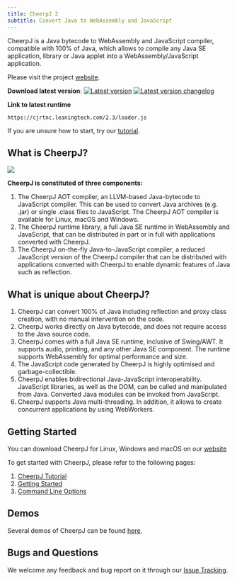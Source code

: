 ```yaml
---
title: CheerpJ 2
subtitle: Convert Java to WebAssembly and JavaScript
---
```


CheerpJ is a Java bytecode to WebAssembly and JavaScript compiler, compatible with 100% of Java, which allows to compile any Java SE application, library or Java applet into a WebAssembly/JavaScript application.

Please visit the project [website](https://cheerpj.com/).

**Download latest version**: [![Latest version](https://img.shields.io/badge/cheerpj-2.3-green.svg)](https://leaningtech.com/download-cheerpj/) [![Latest version changelog](https://img.shields.io/badge/2.3-changelog-green.svg)](/cheerpj2/changelog)

**Link to latest runtime**

```
https://cjrtnc.leaningtech.com/2.3/loader.js
```

If you are unsure how to start, try our [tutorial](/cheerpj2/getting-started/Tutorial).

## What is CheerpJ?

![](/cheerpj2/assets/cheerpj_visual_2.png)

**CheerpJ is constituted of three components:**

1. The CheerpJ AOT compiler, an LLVM-based Java-bytecode to JavaScript compiler. This can be used to convert Java archives (e.g. .jar) or single .class files to JavaScript. The CheerpJ AOT compiler is available for Linux, macOS and Windows.
2. The CheerpJ runtime library, a full Java SE runtime in WebAssembly and JavaScript, that can be distributed in part or in full with applications converted with CheerpJ.
3. The CheerpJ on-the-fly Java-to-JavaScript compiler, a reduced JavaScript version of the CheerpJ compiler that can be distributed with applications converted with CheerpJ to enable dynamic features of Java such as reflection.

## What is unique about CheerpJ?

1. CheerpJ can convert 100% of Java including reflection and proxy class creation, with no manual intervention on the code.
2. CheerpJ works directly on Java bytecode, and does not require access to the Java source code.
3. CheerpJ comes with a full Java SE runtime, inclusive of Swing/AWT. It supports audio, printing, and any other Java SE component. The runtime supports WebAssembly for optimal performance and size.
4. The JavaScript code generated by CheerpJ is highly optimised and garbage-collectible.
5. CheerpJ enables bidirectional Java-JavaScript interoperability. JavaScript libraries, as well as the DOM, can be called and manipulated from Java. Converted Java modules can be invoked from JavaScript.
6. CheerpJ supports Java multi-threading. In addition, it allows to create concurrent applications by using WebWorkers.

## Getting Started

You can download CheerpJ for Linux, Windows and macOS on our [website](https://leaningtech.com/cheerpj/)

To get started with CheerpJ, please refer to the following pages:

1. [CheerpJ Tutorial](/cheerpj2/getting-started/Tutorial)
2. [Getting Started](/cheerpj2/getting-started/Getting-Started)
3. [Command Line Options](/cheerpj2/reference/Command-Line-Options)

## Demos

Several demos of CheerpJ can be found [here](https://leaningtech.com/demo/?cheerpjfilter).

## Bugs and Questions

We welcome any feedback and bug report on it through our [Issue Tracking](https://github.com/leaningtech/cheerpj-meta/issues).
